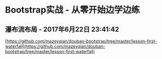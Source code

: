 # Bootstrap实战 - 从零开始边学边练
## 瀑布流布局 - 2017年6月22日 23:41:42
[https://github.com/mazeyqian/douban-bootstrap/tree/master/lesson-first-waterfall](https://github.com/mazeyqian/douban-bootstrap/tree/master/lesson-first-waterfall)
